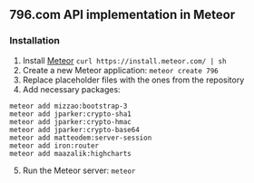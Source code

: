 ## 796.com API implementation in Meteor

### Installation

1. Install [Meteor](https://www.meteor.com) `curl https://install.meteor.com/ | sh`
2. Create a new Meteor application: `meteor create 796`
3. Replace placeholder files with the ones from the repository
4. Add necessary packages:

```
meteor add mizzao:bootstrap-3
meteor add jparker:crypto-sha1
meteor add jparker:crypto-hmac
meteor add jparker:crypto-base64
meteor add matteodem:server-session
meteor add iron:router
meteor add maazalik:highcharts
```

5. Run the Meteor server: `meteor`
